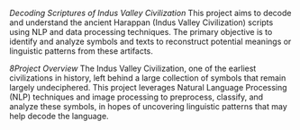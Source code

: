 *Decoding Scriptures of Indus Valley Civilization*
This project aims to decode and understand the ancient Harappan (Indus Valley Civilization) scripts using NLP and data processing techniques. The primary objective is to identify and analyze symbols and texts to reconstruct potential meanings or linguistic patterns from these artifacts.

*8Project Overview*
The Indus Valley Civilization, one of the earliest civilizations in history, left behind a large collection of symbols that remain largely undeciphered. This project leverages Natural Language Processing (NLP) techniques and image processing to preprocess, classify, and analyze these symbols, in hopes of uncovering linguistic patterns that may help decode the language.

